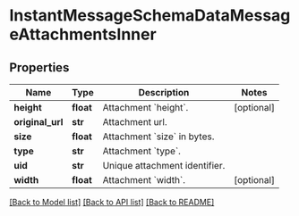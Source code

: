 # InstantMessageSchemaDataMessageAttachmentsInner


## Properties
Name | Type | Description | Notes
------------ | ------------- | ------------- | -------------
**height** | **float** | Attachment &#x60;height&#x60;. | [optional] 
**original_url** | **str** | Attachment url. | 
**size** | **float** | Attachment &#x60;size&#x60; in bytes. | 
**type** | **str** | Attachment &#x60;type&#x60;. | 
**uid** | **str** | Unique attachment identifier. | 
**width** | **float** | Attachment &#x60;width&#x60;. | [optional] 

[[Back to Model list]](../README.md#documentation-for-models) [[Back to API list]](../README.md#documentation-for-api-endpoints) [[Back to README]](../README.md)


